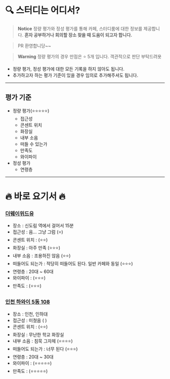 # 🔍 스터디는 어디서?

> **Notice**
> 정량 평가와 정성 평가를 통해 카페, 스터디룸에 대한 정보를 제공합니다. **혼자 공부하거나 회의할 장소 찾을 때 도움이 되고자 합니다.**

> PR 환영합니당~~

> **Warning**
> 정량 평가의 경우 만점은 ⭐ 5개 입니다. 객관적으로 판단 부탁드려욧

* 정량 평가, 정성 평가에 대한 모든 기록을 하지 않아도 됩니다.
* 추가하고자 하는 평가 기준이 있을 경우 임의로 추가해주셔도 됩니다.

---
## 평가 기준
* 정량 평가(⭐⭐⭐⭐⭐)
  * 접근성
  * 콘센트 위치
  * 화장실
  * 내부 소음
  * 떠들 수 있는가
  * 만족도
  * 와이파이
* 정성 평가
  * 연령층

---

# 🔥 바로 요기서 🔥
### [더웨이위드유](https://map.naver.com/v5/entry/place/1003536523?c=15,0,0,0,dh) 

* 장소 : 신도림 역에서 걸어서 15분
* 접근성 : 음… 그냥 그럼 (⭐)
* 콘센트 위치 : (⭐⭐)
* 화장실 : 아주 만족 (⭐⭐⭐)
* 내부 소음 : 조용하진 않음 (⭐⭐)
* 떠들어도 되는가 : 적당히 떠들어도 된다. 일반 카페와 동일 (⭐⭐⭐)
* 연령층 : 20대 ~ 60대
* 와이파이 : (⭐⭐⭐)
* 만족도 : (⭐⭐⭐)

### [인천 하와이 5동 108](https://map.naver.com/v5/search/%EC%9D%B8%ED%95%98%EB%8C%80%20?c=15,0,0,0,dh)
* 장소 : 인천, 인하대
* 접근성 : 미쳤음 ( )
* 콘센트 위치 : (⭐⭐)
* 화장실 : 무난한 학교 화장실 
* 내부 소음 : 침묵 그자체 (⭐⭐⭐⭐)
* 떠들어도 되는가 : 너무 된다 (⭐⭐⭐)
* 연령층 : 20대 ~ 30대
* 와이파이 : (⭐⭐⭐⭐⭐)
* 만족도 : (⭐⭐⭐⭐⭐)  
